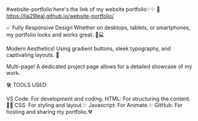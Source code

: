 #website-portfolio
 here's the link of my website portfolio✨✨
 📌https://lia29leal.github.io/website-portfolio/

✅ Fully Responsive Design
Whether on desktops, tablets, or smartphones, my portfolio looks and works great. 📱💻

Modern Aesthetics!
Using gradient buttons, sleek typography, and captivating layouts. 🎨

Multi-page!
A dedicated project page allows for a detailed showcase of my work.

🛠️ TOOLS USED:

VS Code: For development and coding.
HTML: For structuring the content.👨‍💻
CSS: For styling and layout.✨
Javascript: For Animate.✨
GitHub: For hosting and sharing my portfolio.⚒
